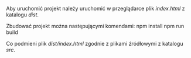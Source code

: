 Aby uruchomić projekt należy uruchomić w przeglądarce plik _index.html_ z katalogu _dist_.

Zbudować projekt można następującymi komendami:
npm install
npm run build

Co podmieni plik _dist/index.html_ zgodnie z plikami źródłowymi z katalogu _src_.
